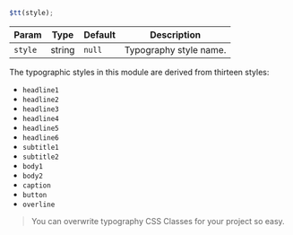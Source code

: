 ```js
$tt(style);
```

| Param   | Type   | Default | Description            |
| ------- | ------ | ------- | ---------------------- |
| `style` | string | `null`  | Typography style name. |

The typographic styles in this module are derived from thirteen styles:

- `headline1`
- `headline2`
- `headline3`
- `headline4`
- `headline5`
- `headline6`
- `subtitle1`
- `subtitle2`
- `body1`
- `body2`
- `caption`
- `button`
- `overline`

> You can overwrite typography CSS Classes for your project so easy.

